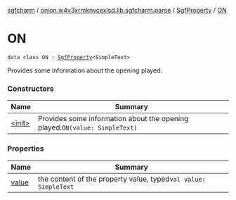 [sgfcharm](../../../index.md) / [onion.w4v3xrmknycexlsd.lib.sgfcharm.parse](../../index.md) / [SgfProperty](../index.md) / [ON](./index.md)

# ON

`data class ON : `[`SgfProperty`](../index.md)`<SimpleText>`

Provides some information about the opening played.

### Constructors

| Name | Summary |
|---|---|
| [&lt;init&gt;](-init-.md) | Provides some information about the opening played.`ON(value: SimpleText)` |

### Properties

| Name | Summary |
|---|---|
| [value](value.md) | the content of the property value, typed`val value: SimpleText` |
